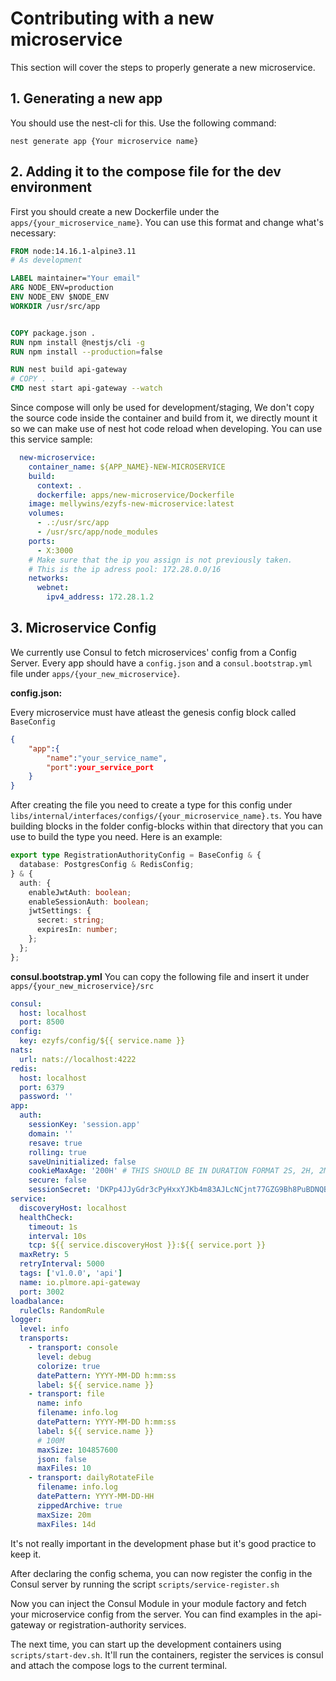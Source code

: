 # Contributing with a new microservice

This section will cover the steps to properly generate a new microservice.

## 1. Generating a new app

You should use the nest-cli for this. Use the following command:

```
nest generate app {Your microservice name}
```

## 2. Adding it to the compose file for the dev environment

First you should create a new Dockerfile under the
`apps/{your_microservice_name}`. You can use this format and change what's
necessary:

```Dockerfile
FROM node:14.16.1-alpine3.11
# As development

LABEL maintainer="Your email"
ARG NODE_ENV=production
ENV NODE_ENV $NODE_ENV
WORKDIR /usr/src/app


COPY package.json .
RUN npm install @nestjs/cli -g
RUN npm install --production=false

RUN nest build api-gateway
# COPY . .
CMD nest start api-gateway --watch
```

Since compose will only be used for development/staging, We don't copy the
source code inside the container and build from it, we directly mount it so we
can make use of nest hot code reload when developing. You can use this service
sample:

```YAML
  new-microservice:
    container_name: ${APP_NAME}-NEW-MICROSERVICE
    build:
      context: .
      dockerfile: apps/new-microservice/Dockerfile
    image: mellywins/ezyfs-new-microservice:latest
    volumes:
      - .:/usr/src/app
      - /usr/src/app/node_modules
    ports:
      - X:3000
    # Make sure that the ip you assign is not previously taken.
    # This is the ip adress pool: 172.28.0.0/16
    networks:
      webnet:
        ipv4_address: 172.28.1.2

```

## 3. Microservice Config

We currently use Consul to fetch microservices' config from a Config Server.
Every app should have a `config.json` and a `consul.bootstrap.yml` file under
`apps/{your_new_microservice}`.

**config.json:**

Every microservice must have atleast the genesis config block called
`BaseConfig`

```JSON
{
    "app":{
        "name":"your_service_name",
        "port":your_service_port
    }
}
```

After creating the file you need to create a type for this config under
`libs/internal/interfaces/configs/{your_microservice_name}.ts`. You have
building blocks in the folder config-blocks within that directory that you can
use to build the type you need. Here is an example:

```Typescript
export type RegistrationAuthorityConfig = BaseConfig & {
  database: PostgresConfig & RedisConfig;
} & {
  auth: {
    enableJwtAuth: boolean;
    enableSessionAuth: boolean;
    jwtSettings: {
      secret: string;
      expiresIn: number;
    };
  };
};
```

**consul.bootstrap.yml** You can copy the following file and insert it under
`apps/{your_new_microservice}/src`

```YAML
consul:
  host: localhost
  port: 8500
config:
  key: ezyfs/config/${{ service.name }}
nats:
  url: nats://localhost:4222
redis:
  host: localhost
  port: 6379
  password: ''
app:
  auth:
    sessionKey: 'session.app'
    domain: ''
    resave: true
    rolling: true
    saveUninitialized: false
    cookieMaxAge: '200H' # THIS SHOULD BE IN DURATION FORMAT 2S, 2H, 2M
    secure: false
    sessionSecret: 'DKPp4JJyGdr3cPyHxxYJKb4m83AJLcNCjnt77GZG9Bh8PuBDNQBkj9BskcwvLQNB3zJhE5zkPkQjrEmzJzrsE74eAF8V4aZVMVkHFTEdGGAw6qpDkCKjNtDFd95'
service:
  discoveryHost: localhost
  healthCheck:
    timeout: 1s
    interval: 10s
    tcp: ${{ service.discoveryHost }}:${{ service.port }}
  maxRetry: 5
  retryInterval: 5000
  tags: ['v1.0.0', 'api']
  name: io.plmore.api-gateway
  port: 3002
loadbalance:
  ruleCls: RandomRule
logger:
  level: info
  transports:
    - transport: console
      level: debug
      colorize: true
      datePattern: YYYY-MM-DD h:mm:ss
      label: ${{ service.name }}
    - transport: file
      name: info
      filename: info.log
      datePattern: YYYY-MM-DD h:mm:ss
      label: ${{ service.name }}
      # 100M
      maxSize: 104857600
      json: false
      maxFiles: 10
    - transport: dailyRotateFile
      filename: info.log
      datePattern: YYYY-MM-DD-HH
      zippedArchive: true
      maxSize: 20m
      maxFiles: 14d

```

It's not really important in the development phase but it's good practice to
keep it.

After declaring the config schema, you can now register the config in the Consul
server by running the script `scripts/service-register.sh`

Now you can inject the Consul Module in your module factory and fetch your
microservice config from the server. You can find examples in the api-gateway or
registration-authority services.

The next time, you can start up the development containers using
`scripts/start-dev.sh`. It'll run the containers, register the services is
consul and attach the compose logs to the current terminal.
